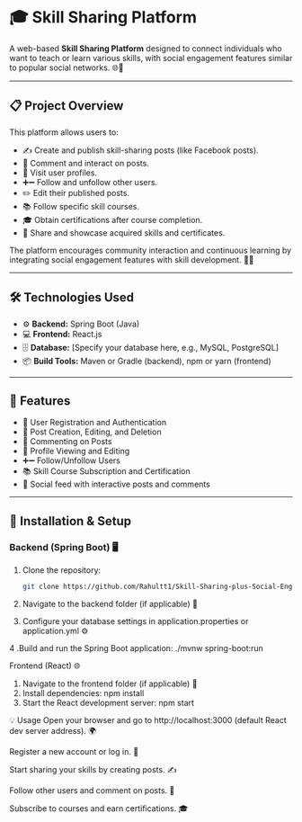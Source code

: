 # 🎓 Skill Sharing Platform

A web-based **Skill Sharing Platform** designed to connect individuals who want to teach or learn various skills, with social engagement features similar to popular social networks. 🌐🤝

---

## 📋 Project Overview

This platform allows users to:
- ✍️ Create and publish skill-sharing posts (like Facebook posts).
- 💬 Comment and interact on posts.
- 👤 Visit user profiles.
- ➕➖ Follow and unfollow other users.
- ✏️ Edit their published posts.
- 📚 Follow specific skill courses.
- 🎓 Obtain certifications after course completion.
- 📢 Share and showcase acquired skills and certificates.

The platform encourages community interaction and continuous learning by integrating social engagement features with skill development. 🌱✨

---

## 🛠️ Technologies Used

- ⚙️ **Backend:** Spring Boot (Java)
- 💻 **Frontend:** React.js
- 🗄️ **Database:** [Specify your database here, e.g., MySQL, PostgreSQL]
- 📦 **Build Tools:** Maven or Gradle (backend), npm or yarn (frontend)

---

## 🚀 Features

- 🔐 User Registration and Authentication
- 📝 Post Creation, Editing, and Deletion
- 💬 Commenting on Posts
- 👤 Profile Viewing and Editing
- ➕➖ Follow/Unfollow Users
- 📚 Skill Course Subscription and Certification
- 📰 Social feed with interactive posts and comments

---

## 🧰 Installation & Setup

### Backend (Spring Boot) 🖥️

1. Clone the repository:  
   ```bash
   git clone https://github.com/Rahultt1/Skill-Sharing-plus-Social-Enganging-PLatform.git

2. Navigate to the backend folder (if applicable) 📁

3. Configure your database settings in application.properties or application.yml ⚙️

4 .Build and run the Spring Boot application:
    ./mvnw spring-boot:run

Frontend (React) 🌐

1. Navigate to the frontend folder (if applicable) 📂
2. Install dependencies:
     npm install
3. Start the React development server:
     npm start

💡 Usage
Open your browser and go to http://localhost:3000 (default React dev server address). 🌍

Register a new account or log in. 🔐

Start sharing your skills by creating posts. ✍️

Follow other users and comment on posts. 💬

Subscribe to courses and earn certifications. 🎓



